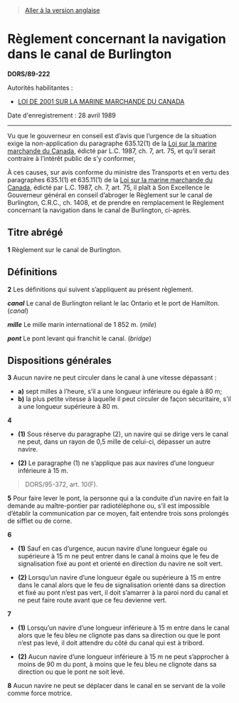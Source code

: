 > [Aller à la version anglaise](/en/Regulations/Statutory%20Orders%20and%20Regulations/89/222.md)

# Règlement concernant la navigation dans le canal de Burlington

**DORS/89-222**

Autorités habilitantes : 
- [LOI DE 2001 SUR LA MARINE MARCHANDE DU CANADA](/fr/Lois/Lois%20du%20Canada/2001/ch.%2026.md)

Date d'enregistrement : 28 avril 1989

----------

Vu que le gouverneur en conseil est d’avis que l’urgence de la situation exige la non-application du paragraphe 635.12(1) de la [Loi sur la marine marchande du Canada](/fr/Lois/Lois%20révisées%20du%20Canada/S/S-9.md), édicté par L.C. 1987, ch. 7, art. 75, et qu’il serait contraire à l’intérêt public de s’y conformer,

À ces causes, sur avis conforme du ministre des Transports et en vertu des paragraphes 635.1(1) et 635.11(1) de la [Loi sur la marine marchande du Canada](/fr/Lois/Lois%20révisées%20du%20Canada/S/S-9.md), édicté par L.C. 1987, ch. 7, art. 75, il plaît à Son Excellence le Gouverneur général en conseil d’abroger le Règlement sur le canal de Burlington, C.R.C., ch. 1408, et de prendre en remplacement le Règlement concernant la navigation dans le canal de Burlington, ci-après.




## Titre abrégé


**1** Règlement sur le canal de Burlington.




## Définitions


**2** Les définitions qui suivent s’appliquent au présent règlement.

***canal*** Le canal de Burlington reliant le lac Ontario et le port de Hamilton. (*canal*)

***mille*** Le mille marin international de 1 852 m. (*mile*)

***pont*** Le pont levant qui franchit le canal. (*bridge*)




## Dispositions générales


**3** Aucun navire ne peut circuler dans le canal à une vitesse dépassant :
- **a)** sept milles à l’heure, s’il a une longueur inférieure ou égale à 80 m;
- **b)** la plus petite vitesse à laquelle il peut circuler de façon sécuritaire, s’il a une longueur supérieure à 80 m.



**4** 

- **(1)** Sous réserve du paragraphe (2), un navire qui se dirige vers le canal ne peut, dans un rayon de 0,5 mille de celui-ci, dépasser un autre navire.

- **(2)** Le paragraphe (1) ne s’applique pas aux navires d’une longueur inférieure à 15 m.
> DORS/95-372, art. 10(F).




**5** Pour faire lever le pont, la personne qui a la conduite d’un navire en fait la demande au maître-pontier par radiotéléphone ou, s’il est impossible d’établir la communication par ce moyen, fait entendre trois sons prolongés de sifflet ou de corne.



**6** 

- **(1)** Sauf en cas d’urgence, aucun navire d’une longueur égale ou supérieure à 15 m ne peut entrer dans le canal à moins que le feu de signalisation fixé au pont et orienté en direction du navire ne soit vert.

- **(2)** Lorsqu’un navire d’une longueur égale ou supérieure à 15 m entre dans le canal alors que le feu de signalisation orienté dans sa direction et fixé au pont n’est pas vert, il doit s’amarrer à la paroi nord du canal et ne peut faire route avant que ce feu devienne vert.



**7** 

- **(1)** Lorsqu’un navire d’une longueur inférieure à 15 m entre dans le canal alors que le feu bleu ne clignote pas dans sa direction ou que le pont n’est pas levé, il doit attendre du côté du canal qui est à tribord.

- **(2)** Aucun navire d’une longueur inférieure à 15 m ne peut s’approcher à moins de 90 m du pont, à moins que le feu bleu ne clignote dans sa direction ou que le pont ne soit levé.



**8** Aucun navire ne peut se déplacer dans le canal en se servant de la voile comme force motrice.


